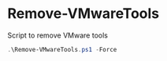 # Remove-VMwareTools

Script to remove VMware tools

```PowerShell
.\Remove-VMwareTools.ps1 -Force
```